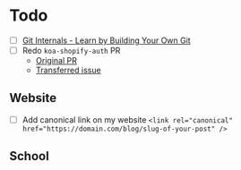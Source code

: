 # Todo

- [ ] [Git Internals - Learn by Building Your Own Git](https://www.leshenko.net/p/ugit/#)
- [ ] Redo `koa-shopify-auth` PR
  - [Original PR](https://github.com/Shopify/quilt/pull/1470)
  - [Transferred issue](https://github.com/Shopify/koa-shopify-auth/issues/2)

## Website

- [ ] Add canonical link on my website `<link rel="canonical" href="https://domain.com/blog/slug-of-your-post" />`

## School

